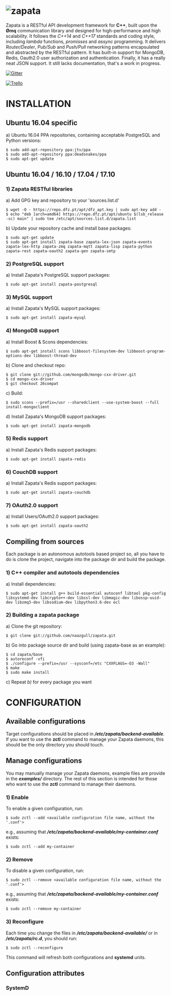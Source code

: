 ![zapata](http://dfz.pt/logo_zapata.png)
================================

Zapata is a RESTful API development framework for **C++**, built upon the **&#216;mq**
communication library and designed for high-performance and high
scalability. It follows the _C++14_ and _C++17_ standards and coding style,
including _lambda_ functions, _promisses_ and _assync_ programming. It delivers
*Router/Dealer*, *Pub/Sub* and *Push/Pull* networking patterns
encapsulated and abstracted by the RESTful pattern. It has built-in support
for MongoDB, Redis, Oauth2.0 user authorization and authentication. Finally,
it has a really neat JSON support. It still lacks documentation, that's a work in progress.

[![Gitter](https://badges.gitter.im/Join%20Chat.svg)](https://gitter.im/naazgull/zapata?utm_source=badge&utm_medium=badge&utm_campaign=pr-badge)

[![Trello](http://dfz.pt/img/trello_board.png)](https://trello.com/b/wD0PvV0H/github-com-naazgull-zapata)

# INSTALLATION

## Ubuntu 16.04 specific

a) Ubuntu 16.04 PPA repositories, containing acceptable PostgreSQL and Python versions:

	$ sudo add-apt-repository ppa:jtv/ppa
	$ sudo add-apt-repository ppa:deadsnakes/ppa
	$ sudo apt-get update

## Ubuntu 16.04 / 16.10 / 17.04 / 17.10

### 1) Zapata RESTful libraries ###

a) Add GPG key and repository to your 'sources.list.d'

	$ wget -O - https://repo.dfz.pt/apt/dfz_apt.key | sudo apt-key add -
	$ echo "deb [arch=amd64] https://repo.dfz.pt/apt/ubuntu $(lsb_release -sc) main" | sudo tee /etc/apt/sources.list.d/zapata.list

b) Update your repository cache and install base packages:

	$ sudo apt-get update
	$ sudo apt-get install zapata-base zapata-lex-json zapata-events zapata-lex-http zapata-zmq zapata-mqtt zapata-lisp zapata-python zapata-rest zapata-oauth2 zapata-gen zapata-smtp

### 2) PostgreSQL support ###

a) Install Zapata's PostgreSQL support packages:

	$ sudo apt-get install zapata-postgresql

### 3) MySQL support ###

a) Install Zapata's MySQL support packages:

	$ sudo apt-get install zapata-mysql

### 4) MongoDB support ###

a) Install Boost & Scons dependencies:

	$ sudo apt-get install scons libboost-filesystem-dev libboost-program-options-dev libboost-thread-dev

b) Clone and checkout repo:

	$ git clone git://github.com/mongodb/mongo-cxx-driver.git
	$ cd mongo-cxx-driver
	$ git checkout 26compat

c) Build:

	$ sudo scons --prefix=/usr --sharedclient --use-system-boost --full install-mongoclient

d) Install Zapata's MongoDB support packages:

	$ sudo apt-get install zapata-mongodb

### 5) Redis support ###

a) Install Zapata's Redis support packages:

	$ sudo apt-get install zapata-redis

### 6) CouchDB support ###

a) Install Zapata's Redis support packages:

	$ sudo apt-get install zapata-couchdb

### 7) OAuth2.0 support ###

a) Install Users/OAuth2.0 support packages:

	$ sudo apt-get install zapata-oauth2

## Compiling from sources

Each package is an autonomous autotools based project so, all you have to do is clone the project,
navigate into the package dir and build the package.

### 1) C++ compiler and autotools dependencies

a) Install dependencies:

	$ sudo apt-get install g++ build-essential autoconf libtool pkg-config libsystemd-dev libcrypto++-dev libssl-dev libmagic-dev libossp-uuid-dev libzmq3-dev libsodium-dev libpython3.6-dev ecl

### 2) Building a zapata package

a) Clone the git repository:

	$ git clone git://github.com/naazgull/zapata.git

b) Go into package source dir and build (using zapata-base as an example):

	$ cd zapata/base
	$ autoreconf -vfi
	$ ./configure --prefix=/usr --sysconf=/etc "CXXFLAGS=-O3 -Wall"
	$ make
	$ sudo make install

c) Repeat _b)_ for every package you want

# CONFIGURATION

## Available configurations

Target configurations should be placed in _**/etc/zapata/backend-available**_. If you want to use the **zctl** command to manage your Zapata daemons, this should be the only directory you should touch.

## Manage configurations

You may manually manage your Zapata daemons, example files are provide in the _**examples/**_ directory. The rest of this section is intended for those who want to use the **zctl** command to manage their daemons.

### 1) Enable

To enable a given configuration, run:

	$ sudo zctl --add <available configuration file name, without the '.conf'>

e.g., assuming that _**/etc/zapata/backend-available/my-container.conf**_ exists:

	$ sudo zctl --add my-container

### 2) Remove

To disable a given configuration, run:

	$ sudo zctl --remove <available configuration file name, without the '.conf'>

e.g., assuming that _**/etc/zapata/backend-available/my-container.conf**_ exists:

	$ sudo zctl --remove my-container

### 3) Reconfigure

Each time you change the files in _**/etc/zapata/backend-available/**_ or in _**/etc/zapata/rc.d**_, you should run:

	$ sudo zctl --reconfigure

This command will refresh both configurations and **systemd** units.

## Configuration attributes

### SystemD
